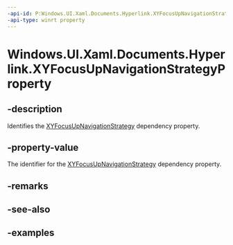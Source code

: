 ```yaml
---
-api-id: P:Windows.UI.Xaml.Documents.Hyperlink.XYFocusUpNavigationStrategyProperty
-api-type: winrt property
---
```


<!-- Property syntax.
public DependencyProperty XYFocusUpNavigationStrategyProperty { get; }
-->

# Windows.UI.Xaml.Documents.Hyperlink.XYFocusUpNavigationStrategyProperty

## -description
Identifies the [XYFocusUpNavigationStrategy](hyperlink_xyfocusupnavigationstrategy.md) dependency property.



## -property-value
The identifier for the [XYFocusUpNavigationStrategy](hyperlink_xyfocusupnavigationstrategy.md) dependency property.

## -remarks

## -see-also

## -examples

